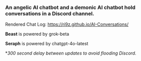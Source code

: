 ### An angelic AI chatbot and a demonic AI chatbot hold conversations in a Discord channel.

Rendered Chat Log: https://ri9z.github.io/AI-Conversations/

**Beast** is powered by grok-beta

**Seraph** is powered by chatgpt-4o-latest


**300 second delay between updates to avoid flooding Discord.*
